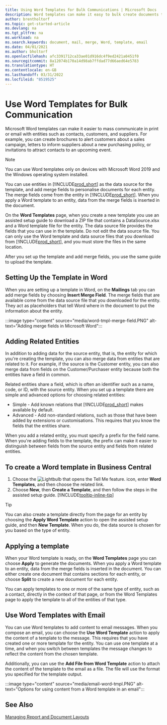 ```yaml
---
title: Using Word Templates for Bulk Communications | Microsoft Docs
description: Word templates can make it easy to bulk create documents that are personalised for specific entities.
author: brentholtorf
ms.topic: get-started-article
ms.devlang: na
ms.tgt_pltfrm: na
ms.workload: na
ms.search.keywords: document, mail, merge, Word, template, email
ms.date: 04/01/2021
ms.author: bholtorf
ms.openlocfilehash: afc3391712ca33ae01d916dc4f9ed2421a0451f0
ms.sourcegitcommit: 8a12074b170a14d98ab7ffdad77d66aed64e5783
ms.translationtype: HT
ms.contentlocale: en-GB
ms.lasthandoff: 03/31/2022
ms.locfileid: "8519525"
---
```

# <a name="use-word-templates-for-bulk-communication"></a>Use Word Templates for Bulk Communication
Microsoft Word templates can make it easier to mass communicate in print or email with entities such as contacts, customers, and suppliers. For example, you can create brochures to alert customers about a sales campaign, letters to inform suppliers about a new purchasing policy, or invitations to attract contacts to an upcoming event.

> [!NOTE]
> You can use Word templates only on devices with Microsoft Word 2019 and the Windows operating system installed.

You can use entities in [!INCLUDE[prod_short](includes/prod_short.md)] as the data source for the template, and add merge fields to personalise documents for each entity. The merge fields come from the entity in [!INCLUDE[prod_short](includes/prod_short.md)]. When you apply a Word template to an entity, data from the merge fields is inserted in the document.

On the **Word Templates** page, when you create a new template you use an assisted setup guide to download a ZIP file that contains a DataSource.xlsx and a Word template file for the entity. The data source file provides the fields that you can use in the template. Do not edit the data source file. You can only use the Word template and data source files that you download from [!INCLUDE[prod_short](includes/prod_short.md)], and you must store the files in the same location.

After you set up the template and add merge fields, you use the same guide to upload the template.

## <a name="setting-up-the-template-in-word"></a>Setting Up the Template in Word
When you are setting up a template in Word, on the **Mailings** tab you can add merge fields by choosing **Insert Merge Field**. The merge fields that are available come from the data source file that you downloaded for the entity. They act as placeholders that tell Word where in the document to put the information about the entity. 

:::image type="content" source="media/word-tmpl-merge-field.PNG" alt-text="Adding merge fields in Microsoft Word":::

## <a name="adding-related-entities"></a>Adding Related Entities
In addition to adding data for the source entity, that is, the entity for which you're creating the template, you can also merge data from entities that are related to it. For example, if the source is the Customer entity, you can also merge data from fields on the Customer/Purchaser entity because both the entities have a field in common.

Related entities share a field, which is often an identifier such as a name, code, or ID, with the source entity. When you set up a template there are simple and advanced options for choosing related entities:

* Simple - Add known relations that [!INCLUDE[prod_short](includes/prod_short.md)] makes available by default.
* Advanced - Add non-standard relations, such as those that have been added by extensions or customisations. This requires that you know the fields that the entities share.

When you add a related entity, you must specify a prefix for the field name. When you're adding fields to the template, the prefix can make it easier to distinguish between fields from the source entity and fields from related entities.

## <a name="to-create-a-word-template-in-business-central"></a>To create a Word template in Business Central
1. Choose the ![Lightbulb that opens the Tell Me feature.](media/ui-search/search_small.png "Tell me what you want to do") icon, enter **Word Templates**, and then choose the related link.
2. Choose **New**, then **Create a Template**, and then follow the steps in the assisted setup guide. [!INCLUDE[tooltip-inline-tip](includes/tooltip-inline-tip_md.md)]

> [!TIP]
> You can also create a template directly from the page for an entity by choosing the **Apply Word Template** action to open the assisted setup guide, and then **New Template**. When you do, the data source is chosen for you based on the type of entity.

## <a name="applying-a-template"></a>Applying a template
When your Word template is ready, on the **Word Templates** page you can choose **Apply** to generate the documents. When you apply a Word template to an entity, data from the merge fields is inserted in the document. You can either create one document that contains sections for each entity, or choose **Split** to create a new document for each entity.

You can apply templates to one or more of the same type of entity, such as a contact, directly in the context of that page, or from the Word Templates page to apply the template to all of the entities of that type.

## <a name="use-word-templates-with-email"></a>Use Word Templates with Email
You can use Word templates to add content to email messages. When you compose an email, you can choose the **Use Word Template** action to apply the content of a template to the message. This requires that you have created one or more template for the entity. You can use one template at a time, and when you switch between templates the message changes to reflect the content from the chosen template.

Additionally, you can use the **Add File from Word Template** action to attach the content of the template to the email as a file. The file will use the format you specified for the template output.

:::image type="content" source="media/email-word-tmpl.PNG" alt-text="Options for using content from a Word template in an email":::

## <a name="see-also"></a>See Also
[Managing Report and Document Layouts](ui-manage-report-layouts.md)  
